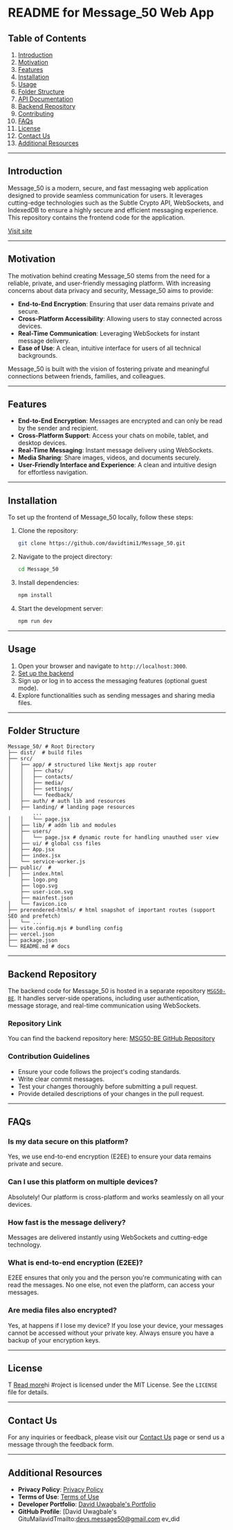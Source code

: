 
# README for Message_50 Web App

## Table of Contents
1. [Introduction](#introduction)
2. [Motivation](#motivation)
3. [Features](#features)
4. [Installation](#installation)
5. [Usage](#usage)
6. [Folder Structure](#folder-structure)
7. [API Documentation](#api-documentation)
8. [Backend Repository](#backend-repository)
9. [Contributing](#contributing)
10. [FAQs](#faqs)
11. [License](#license)
12. [Contact Us](#contact-us)
13. [Additional Resources](#additional-resources)

---

## Introduction
Message_50 is a modern, secure, and fast messaging web application designed to provide seamless communication for users. It leverages cutting-edge technologies such as the Subtle Crypto API, WebSockets, and IndexedDB to ensure a highly secure and efficient messaging experience. This repository contains the frontend code for the application.

[Visit site](https://message50-frontend.vercel.app)

---

## Motivation
The motivation behind creating Message_50 stems from the need for a reliable, private, and user-friendly messaging platform. With increasing concerns about data privacy and security, Message_50 aims to provide:
- **End-to-End Encryption**: Ensuring that user data remains private and secure.
- **Cross-Platform Accessibility**: Allowing users to stay connected across devices.
- **Real-Time Communication**: Leveraging WebSockets for instant message delivery.
- **Ease of Use**: A clean, intuitive interface for users of all technical backgrounds.

Message_50 is built with the vision of fostering private and meaningful connections between friends, families, and colleagues.

---

## Features
- **End-to-End Encryption**: Messages are encrypted and can only be read by the sender and recipient.
- **Cross-Platform Support**: Access your chats on mobile, tablet, and desktop devices.
- **Real-Time Messaging**: Instant message delivery using WebSockets.
- **Media Sharing**: Share images, videos, and documents securely.
- **User-Friendly Interface and Experience**: A clean and intuitive design for effortless navigation.

---

## Installation
To set up the frontend of Message_50 locally, follow these steps:

1. Clone the repository:
    ```bash
    git clone https://github.com/davidtimi1/Message_50.git
    ```

2. Navigate to the project directory:
    ```bash
    cd Message_50
    ```

3. Install dependencies:
    ```bash
    npm install
    ```

4. Start the development server:
    ```bash
    npm run dev
    ```

---

## Usage
1. Open your browser and navigate to `http://localhost:3000`.
2. [Set up the backend](https://github.com/davidtimi1/MSG50-BE) 
3. Sign up or log in to access the messaging features (optional guest mode).
4. Explore functionalities such as sending messages and sharing media files.

---

## Folder Structure
```
Message_50/ # Root Directory
├── dist/  # build files
├── src/
│   ├── app/ # structured like Nextjs app router
│   │   ├── chats/
│   │   ├── contacts/
│   │   ├── media/
│   │   ├── settings/
│   │   └── feedback/
│   ├── auth/ # auth lib and resources
│   ├── landing/ # landing page resources
        ...
│   │   └── page.jsx
│   ├── lib/ # addn lib and modules
│   ├── users/ 
│   │   └── page.jsx # dynamic route for handling unauthed user view
│   ├── ui/ # global css files
│   ├── App.jsx
│   ├── index.jsx
│   └── service-worker.js
├── public/  #
│   ├── index.html
    ├── logo.png
    ├── logo.svg
    ├── user-icon.svg
    ├── mainfest.json
│   └── favicon.ico
├── prerendered-htmls/ # html snapshot of important routes (support SEO and prefetch)
│   └── ...
├── vite.config.mjs # bundling config
├── vercel.json
├── package.json
└── README.md # docs
```


---

## Backend Repository
The backend code for Message_50 is hosted in a separate repository [`MSG50-BE`](https://github.com/davidtimi1/MSG50-BE). It handles server-side operations, including user authentication, message storage, and real-time communication using WebSockets.

### Repository Link
You can find the backend repository here: [MSG50-BE GitHub Repository](https://github.com/davidtimi1/MSG50-BE)


### Contribution Guidelines
- Ensure your code follows the project's coding standards.
- Write clear commit messages.
- Test your changes thoroughly before submitting a pull request.
- Provide detailed descriptions of your changes in the pull request.

---

## FAQs
### Is my data secure on this platform?
Yes, we use end-to-end encryption (E2EE) to ensure your data remains private and secure.

### Can I use this platform on multiple devices?
Absolutely! Our platform is cross-platform and works seamlessly on all your devices.

### How fast is the message delivery?
Messages are delivered instantly using WebSockets and cutting-edge technology.

### What is end-to-end encryption (E2EE)?
E2EE ensures that only you and the person you're communicating with can read the messages. No one else, not even the platform, can access your messages.

### Are media files also encrypted?
Yes,
at happens if I lose my device?
If you lose your device, your messages cannot be accessed without your private key. Always ensure you have a backup of your encryption keys.

---

## License
T [Read more]()hi
#roject is licensed under the MIT License. See the `LICENSE` file for details.

---

## Contact Us
For any inquiries or feedback, please visit our [Contact Us](#contact-us) page or send us a message through the feedback form.

---

## Additional Resources
- **Privacy Policy**: [Privacy Policy](./privacy.pdf)
- **Terms of Use**: [Terms of Use](./terms.pdf)
- **Developer Portfolio**: [David Uwagbale's Portfolio](https://davidtimi1.github.io)
- **GitHub Profile**: [David Uwagbale's GituMailavidTmailto:devs.message50@gmail.com
ev_did